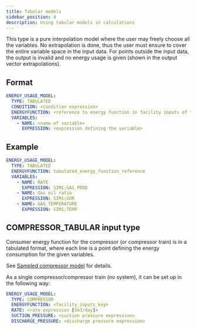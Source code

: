 ```yaml
---
title: Tabular models
sidebar_position: 4
description: Using tabular models in calculations
---
```


This type is a pure interpolation model where the user may freely choose all the variables. No extrapolation is done, thus the user
must ensure to cover the entire variable space in the input data. For points outside the input data, the output is
invalid and no energy usage is given (shown in the output vector extrapolations).

## Format

~~~~~~~~yaml
ENERGY_USAGE_MODEL:
  TYPE: TABULATED
  CONDITION: <condition expression>
  ENERGYFUNCTION: <reference to energy function in facility inputs of type tabular>
  VARIABLES:
    - NAME: <name of variable>
      EXPRESSION: <expression defining the variable>
~~~~~~~~

## Example

~~~~~~~~yaml
ENERGY_USAGE_MODEL:
  TYPE: TABULATED
  ENERGYFUNCTION: tabulated_energy_function_reference
  VARIABLES:
    - NAME: RATE
      EXPRESSION: SIM1;GAS_PROD
    - NAME: Gas oil ratio
      EXPRESSION: SIM1;GOR
    - NAME: GAS_TEMPERATURE
      EXPRESSION: SIM1;TEMP
~~~~~~~~

## COMPRESSOR_TABULAR input type

Consumer energy function for the compressor (or compressor train) is in a tabulated format,
where each line is a point defining the energy consumption for the given variables.

See [Sampled compressor model](/about/modelling/setup/facility_inputs/sampled_compressor_model.md) for details.

As a single compressor/compressor train (no system), it can be set up in the following way:

~~~~~~~~yaml
ENERGY_USAGE_MODEL:
  TYPE: COMPRESSOR
  ENERGYFUNCTION: <facility_inputs_key>
  RATE: <rate expression [Sm3/day]>
  SUCTION_PRESSURE: <suction pressure expression>
  DISCHARGE_PRESSURE: <discharge pressure expression>
~~~~~~~~
